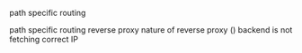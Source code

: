 path specific routing

path specific routing
reverse proxy
nature of reverse proxy ()
backend is not fetching correct IP
